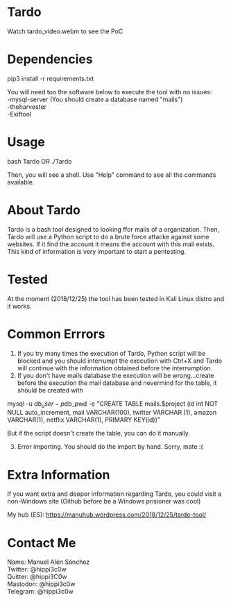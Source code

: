 # Tardo

Watch tardo_video.webm to see the PoC

# Dependencies

pip3 install -r requirements.txt

You will need too the software below to execute the tool with no issues:<br>
  -mysql-server (You should create a database named "mails")<br>
  -theharvester<br>
  -Exiftool<br>
  
  
  # Usage
  bash Tardo
  OR
  ./Tardo
  
  Then, you will see a shell. Use "Help" command to see all the commands available.
  
  # About Tardo
  
  Tardo is a bash tool designed to looking ffor mails of a organization. Then, Tardo will use a Python script to do a brute force attacke against some websites. If it find the account it means the account with this mail exists. This kind of information is very important to start a pentesting.
  
  # Tested
  
  At the moment (2018/12/25) the tool has been tested in Kali Linux distro and it works.
  
  # Common Errrors
  
  1. If you try many times the execution of Tardo, Python script will be blocked and you should interrumpt the execution with Ctrl+X and Tardo will continue with the information obtained before the interrumption.
  2. If you don't have mails database the execution will be wrong...create before the execution the mail database and nevermind for the table, it should be created with
  
  mysql -u $db_user -p$db_pwd -e "CREATE TABLE mails.$project (id int NOT NULL  auto_increment, mail VARCHAR(100), twitter VARCHAR (1), amazon VARCHAR(1), netflix VARCHAR(1),  PRIMARY KEY(id))"
  
  But if the script doesn't create the table, you can do it manually.
  
  3. Error importing. You should do the import by hand. Sorry, mate :(
  
  # Extra Information
  
  If you want extra and deeper information regarding Tardo, you could visit a non-Windows site (Github before be a Windows prisioner was cool)
  
  My hub (ES): https://manuhub.wordpress.com/2018/12/25/tardo-tool/
  
  # Contact Me
  
  Name: Manuel Alén Sánchez<br>
  Twitter: @hippi3c0w<br>
  Quitter: @hippi3C0w<br>
  Mastodon: @hippi3c0w<br>
  Telegram: @hippi3c0w<br>
  
